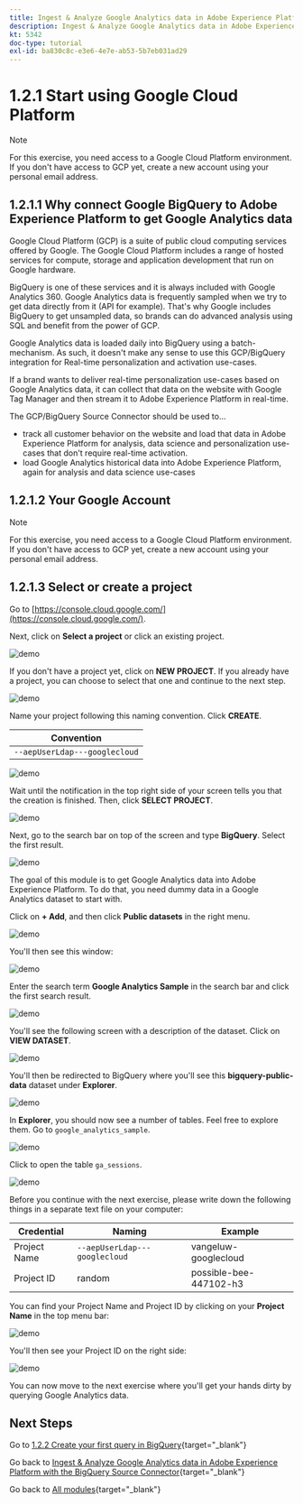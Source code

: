 ```yaml
---
title: Ingest & Analyze Google Analytics data in Adobe Experience Platform with the BigQuery Source Connector - Create your Google Cloud Platform Account
description: Ingest & Analyze Google Analytics data in Adobe Experience Platform with the BigQuery Source Connector - Create your Google Cloud Platform Account
kt: 5342
doc-type: tutorial
exl-id: ba830c8c-e3e6-4e7e-ab53-5b7eb031ad29
---
```

# 1.2.1 Start using Google Cloud Platform

>[!NOTE]
>
>For this exercise, you need access to a Google Cloud Platform environment. If you don't have access to GCP yet, create a new account using your personal email address. 

## 1.2.1.1 Why connect Google BigQuery to Adobe Experience Platform to get Google Analytics data

Google Cloud Platform (GCP) is a suite of public cloud computing services offered by Google. The Google Cloud Platform includes a range of hosted services for compute, storage and application development that run on Google hardware. 

BigQuery is one of these services and it is always included with Google Analytics 360. Google Analytics data is frequently sampled when we try to get data directly from it (API for example). That's why Google includes BigQuery to get unsampled data, so brands can do advanced analysis using SQL and benefit from the power of GCP.

Google Analytics data is loaded daily into BigQuery using a batch-mechanism. As such, it doesn't make any sense to use this GCP/BigQuery integration for Real-time personalization and activation use-cases.

If a brand wants to deliver real-time personalization use-cases based on Google Analytics data, it can collect that data on the website with Google Tag Manager and then stream it to Adobe Experience Platform in real-time. 

The GCP/BigQuery Source Connector should be used to...

- track all customer behavior on the website and load that data in Adobe Experience Platform for analysis, data science and personalization use-cases that don't require real-time activation.
- load Google Analytics historical data into Adobe Experience Platform, again for analysis and data science use-cases

## 1.2.1.2 Your Google Account

>[!NOTE]
>
>For this exercise, you need access to a Google Cloud Platform environment. If you don't have access to GCP yet, create a new account using your personal email address. 

## 1.2.1.3 Select or create a project

Go to [https://console.cloud.google.com/](https://console.cloud.google.com/).

Next, click on **Select a project** or click an existing project.

![demo](./images/ex12.png)

If you don't have a project yet, click on **NEW PROJECT**. If you already have a project, you can choose to select that one and continue to the next step.

![demo](./images/ex1createproject.png)

Name your project following this naming convention. Click **CREATE**.

| Convention         |
| ----------------- |
| `--aepUserLdap---googlecloud` | 

![demo](./images/ex13.png)

Wait until the notification in the top right side of your screen tells you that the creation is finished. Then, click **SELECT PROJECT**.

![demo](./images/ex14.png)

Next, go to the search bar on top of the screen and type **BigQuery**. Select the first result.

![demo](./images/ex17.png)

The goal of this module is to get Google Analytics data into Adobe Experience Platform. To do that, you need dummy data in a Google Analytics dataset to start with. 

Click on **+ Add**, and then click **Public datasets** in the right menu.

![demo](./images/ex118.png)

You'll then see this window: 

![demo](./images/ex119.png)

Enter the search term **Google Analytics Sample** in the search bar and click the first search result.

![demo](./images/ex120.png)

You'll see the following screen with a description of the dataset. Click on **VIEW DATASET**.

![demo](./images/ex121.png)

You'll then be redirected to BigQuery where you'll see this **bigquery-public-data** dataset under **Explorer**.

![demo](./images/ex122a.png)

In **Explorer**, you should now see a number of tables. Feel free to explore them. Go to `google_analytics_sample`.

![demo](./images/ex122.png)

Click to open the table `ga_sessions`.

![demo](./images/ex123.png)

Before you continue with the next exercise, please write down the following things in a separate text file on your computer:

| Credential         | Naming| Example|   
| ----------------- |-------------| -------------|
| Project Name | `--aepUserLdap---googlecloud` | vangeluw-googlecloud  |
| Project ID | random | possible-bee-447102-h3 |

You can find your Project Name and Project ID by clicking on your **Project Name** in the top menu bar:

![demo](./images/ex1projectMenu.png)

You'll then see your Project ID on the right side:

![demo](./images/ex1projetcselection.png)

You can now move to the next exercise where you'll get your hands dirty by querying Google Analytics data.

## Next Steps

Go to [1.2.2 Create your first query in BigQuery](./ex2.md){target="_blank"}

Go back to [Ingest & Analyze Google Analytics data in Adobe Experience Platform with the BigQuery Source Connector](./customer-journey-analytics-bigquery-gcp.md){target="_blank"}

Go back to [All modules](./../../../../overview.md){target="_blank"}
